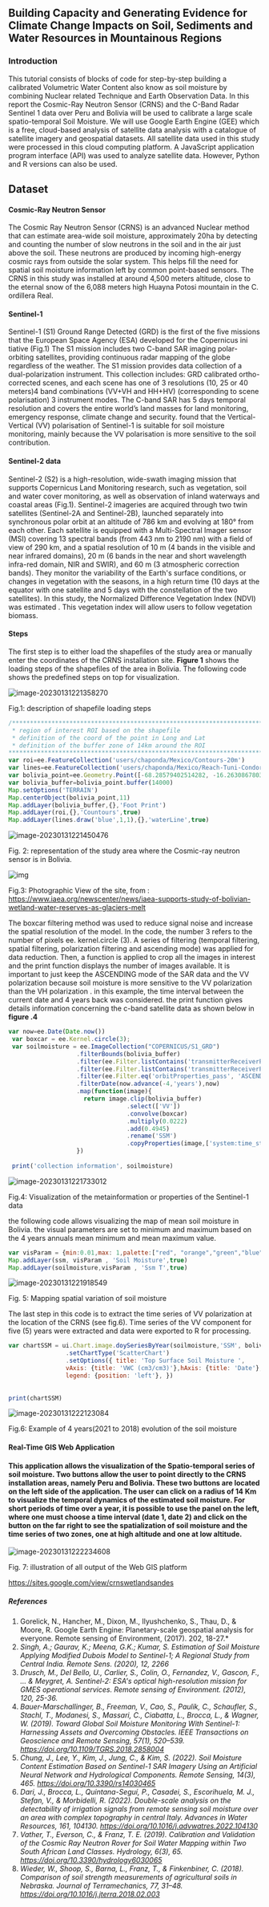 

## Building Capacity and Generating Evidence for Climate Change Impacts on Soil, Sediments and Water Resources in Mountainous Regions

### Introduction 

This tutorial consists of blocks of code for step-by-step building  a calibrated Volumetric Water Content also know as soil moisture  by combining Nuclear related Technique and Earth Observation Data. In this report the Cosmic-Ray Neutron Sensor (CRNS) and the C-Band Radar Sentinel 1 data over Peru and Bolivia will be used to calibrate a large scale spatio-temporal Soil Moisture.  We will use Google Earth Engine (GEE) which is a free, cloud-based analysis of satellite data analysis with a catalogue of satellite imagery and geospatial datasets. All satellite data used in this study were processed in this cloud computing platform. A JavaScript application program interface (API) was used to analyze satellite data. However, Python and R versions can also be used. 

## Dataset

#### **Cosmic-Ray Neutron Sensor**

The Cosmic Ray Neutron Sensor (CRNS)  is an advanced Nuclear method that can estimate area-wide soil moisture, approximately 20ha by detecting  and counting  the number of slow neutrons in the soil and in the air just above the soil. These  neutrons are produced by incoming high-energy cosmic rays  from outside the solar system. This helps fill the need for spatial soil moisture information left by common point-based sensors. The  CRNS in this study  was installed at around 4,500 meters altitude, close to the eternal snow of the 6,088 meters high Huayna Potosi mountain in the C. ordillera Real. 

#### **Sentinel-1** 

Sentinel-1 (S1) Ground Range Detected (GRD) is the first of the five missions that the European Space Agency (ESA) developed for the Copernicus ini tiative  (Fig.1) The S1 mission includes two C-band SAR imaging polar-orbiting satellites, providing continuous radar mapping of the globe regardless of the weather. The S1 mission provides data collection of a dual-polarization instrument. This collection includes: GRD calibrated ortho-corrected scenes, and each scene has one of 3 resolutions (10, 25 or 40 meters)4 band combinations (VV+VH and HH+HV) (corresponding to scene polarisation)  3 instrument modes.  The C-band SAR has 5 days temporal resolution and covers the entire world’s land masses for land monitoring, emergency response, climate change and security.  found that the Vertical-Vertical (VV) polarisation of Sentinel-1 is suitable for soil moisture monitoring, mainly because the VV polarisation is more sensitive to the soil contribution. 

#### **Sentinel-2 data** 

Sentinel-2 (S2) is a high-resolution, wide-swath imaging mission that supports Copernicus Land Monitoring research, such as vegetation, soil and water cover monitoring, as well as observation of inland waterways and coastal areas (Fig.1). Sentinel-2 imageries are acquired through two twin satellites (Sentinel-2A and Sentinel-2B), launched separately into synchronous polar orbit at an altitude of 786 km and evolving at 180° from each other. Each satellite is equipped with a Multi-Spectral Imager sensor (MSI) covering 13 spectral bands (from 443 nm to 2190 nm) with a field of view of 290 km, and a spatial resolution of 10 m (4 bands in the visible and near infrared domains), 20 m (6 bands in the near and short wavelength infra-red domain, NIR and SWIR), and 60 m (3 atmospheric correction bands). They monitor the variability of the Earth's surface conditions, or changes in vegetation with the seasons, in a high return time (10 days at the equator with one satellite and 5 days with the constellation of the two satellites). In this study, the Normalized Difference Vegetation  Index (NDVI) was estimated . This vegetation index will allow users to follow vegetation biomass.

#### Steps  

The first step is to either load the shapefiles of the study area or manually enter the coordinates of the CRNS installation site. **Figure 1** shows the loading steps of the shapefiles of the area in Bolivia. The following code shows the predefined steps on top for visualization. 

![image-20230131221358270](C:/Users/ceraas/AppData/Roaming/Typora/typora-user-images/image-20230131221358270.png)

Fig.1: description of shapefile loading steps

````javascript
/***********************************************************************************************************
 * region of interest ROI based on the shapefile 
 * definition of the coord of the point in Long and Lat
 * definition of the buffer zone of 14km around the ROI
***********************************************************************************************************/ 
var roi=ee.FeatureCollection('users/chaponda/Mexico/Contours-20m')
var lines=ee.FeatureCollection('users/chaponda/Mexico/Reach-Tuni-Condoriri-HuaynaPotosi')
var bolivia_point=ee.Geometry.Point([-68.28579402514282, -16.26308678038219])
var bolivia_buffer=bolivia_point.buffer(14000)
Map.setOptions('TERRAIN')
Map.centerObject(bolivia_point,11)
Map.addLayer(bolivia_buffer,{},'Foot Print')
Map.addLayer(roi,{},'Countours',true)
Map.addLayer(lines.draw('blue',1,1),{},'waterLine',true)

````



![image-20230131221450476](C:/Users/ceraas/AppData/Roaming/Typora/typora-user-images/image-20230131221450476.png)

Fig. 2: representation of the study area where the Cosmic-ray neutron sensor is in Bolivia.

![img](https://www.iaea.org/sites/default/files/styles/full_page_width_landscape_16_9/public/huayna-potosi-mountain-1140x640.jpg?itok=PVCcAVOU)

Fig.3: Photographic View of the site, from : https://www.iaea.org/newscenter/news/iaea-supports-study-of-bolivian-wetland-water-reserves-as-glaciers-melt

The boxcar filtering method was used to reduce signal noise and increase the spatial resolution of the model. In the code, the number 3 refers to the number of pixels ee. kernel.circle (3). A series of filtering (temporal filtering, spatial filtering, polarization filtering and ascending mode) was applied for data reduction. Then, a function is applied to crop all the images in interest and the print function displays the number of images available. It is important to just keep the ASCENDING mode of the SAR data and the VV polarization because soil moisture is more sensitive to the VV polarization than the VH polarization . in this example, the time interval between the current date and 4 years back was considered. the print function gives details information concerning the c-band satellite data as shown below in **figure .4** 

````javascript
var now=ee.Date(Date.now())
 var boxcar = ee.Kernel.circle(3);
 var soilmoisture = ee.ImageCollection("COPERNICUS/S1_GRD")
                   .filterBounds(bolivia_buffer)
                   .filter(ee.Filter.listContains('transmitterReceiverPolarisation', 'VV'))
                   .filter(ee.Filter.listContains('transmitterReceiverPolarisation', 'VH'))
                   .filter(ee.Filter.eq('orbitProperties_pass', 'ASCENDING'))
                   .filterDate(now.advance(-4,'years'),now)
                   .map(function(image){
                     return image.clip(bolivia_buffer)
                                 .select(['VV'])
                                 .convolve(boxcar)
                                 .multiply(0.0222)
                                 .add(0.4945)
                                 .rename('SSM')
                                 .copyProperties(image,['system:time_start'])
                   })
 
 print('collection information', soilmoisture)

````

![image-20230131221733012](C:/Users/ceraas/AppData/Roaming/Typora/typora-user-images/image-20230131221733012.png)

Fig.4: Visualization of the metainformation or properties of the Sentinel-1 data

the following code allows visualizing the map of mean soil moisture in Bolivia. the visual parameters are set to minimum and maximum based on the 4 years annuals mean minimum and mean maximum value. 

````javascript
var visParam = {min:0.01,max: 1,palette:["red", "orange","green","blue"]}  
Map.addLayer(ssm, visParam , 'Soil Moisture',true) 
Map.addLayer(soilmoisture,visParam , 'Ssm T',true)

````

![image-20230131221918549](C:/Users/ceraas/AppData/Roaming/Typora/typora-user-images/image-20230131221918549.png)

Fig. 5: Mapping spatial variation of soil moisture 

The last step in this code is to extract the time series of VV polarization at the location of the CRNS (see fig.6). Time series of the VV component for five (5) years were extracted and data were exported to R for processing. 

````javascript
var chartSSM = ui.Chart.image.doySeriesByYear(soilmoisture,'SSM', bolivia_point.buffer(300), ee.Reducer.mean(), 10) 
                .setChartType('ScatterChart') 
                .setOptions({ title: 'Top Surface Soil Moisture ', 
                vAxis: {title: 'VWC (cm3/cm3)'},hAxis: {title: 'Date'}, 
                legend: {position: 'left'}, }) 
                 
                 
print(chartSSM)
````

![image-20230131222123084](C:/Users/ceraas/AppData/Roaming/Typora/typora-user-images/image-20230131222123084.png)

Fig.6: Example of 4 years(2021 to 2018) evolution of the soil moisture

#### Real-Time GIS Web Application

#### This application allows the visualization of the Spatio-temporal series of soil moisture. Two buttons allow the user to point directly to the CRNS installation areas, namely Peru and Bolivia. These two buttons are located on the left side of the application. The user can click on a radius of 14 Km to visualize the temporal dynamics of the estimated soil moisture. For short periods of time over a year, it is possible to use the panel on the left, where one must choose a time interval (date 1, date 2) and click on the button on the far right to see the spatialization of soil moisture and the time series of two zones, one at high altitude and one at low altitude.

![image-20230131222234608](C:/Users/ceraas/AppData/Roaming/Typora/typora-user-images/image-20230131222234608.png)

Fig. 7: illustration of all output of the Web GIS platform

https://sites.google.com/view/crnswetlandsandes

##### References

1. Gorelick, N., Hancher, M., Dixon, M., Ilyushchenko, S., Thau, D., & Moore, R. Google Earth Engine: Planetary-scale geospatial analysis for everyone. Remote sensing of Environment, (2017). 202, 18-27.*
2. *Singh, A.; Gaurav, K.; Meena, G.K.; Kumar, S. Estimation of Soil Moisture Applying Modified Dubois Model to Sentinel-1; A Regional Study from Central India. Remote Sens. (2020), 12, 2266*
3. *Drusch, M., Del Bello, U., Carlier, S., Colin, O., Fernandez, V., Gascon, F., ... & Meygret, A. Sentinel-2: ESA's optical high-resolution mission for GMES operational services. Remote sensing of Environment. (2012), 120, 25-36.*
4. *Bauer-Marschallinger, B., Freeman, V., Cao, S., Paulik, C., Schaufler, S., Stachl, T., Modanesi, S., Massari, C., Ciabatta, L., Brocca, L., & Wagner, W. (2019). Toward Global Soil Moisture Monitoring With Sentinel-1: Harnessing Assets and Overcoming Obstacles. IEEE Transactions on Geoscience and Remote Sensing, 57(1), 520–539. https://doi.org/10.1109/TGRS.2018.2858004*
5. *Chung, J., Lee, Y., Kim, J., Jung, C., & Kim, S. (2022). Soil Moisture Content Estimation Based on Sentinel-1 SAR Imagery Using an Artificial Neural Network and Hydrological Components. Remote Sensing, 14(3), 465. https://doi.org/10.3390/rs14030465*
6. *Dari, J., Brocca, L., Quintana-Seguí, P., Casadei, S., Escorihuela, M. J., Stefan, V., & Morbidelli, R. (2022). Double-scale analysis on the detectability of irrigation signals from remote sensing soil moisture over an area with complex topography in central Italy. Advances in Water Resources, 161, 104130. https://doi.org/10.1016/j.advwatres.2022.104130*
7. *Vather, T., Everson, C., & Franz, T. E. (2019). Calibration and Validation of the Cosmic Ray Neutron Rover for Soil Water Mapping within Two South African Land Classes. Hydrology, 6(3), 65. https://doi.org/10.3390/hydrology6030065*
8. *Wieder, W., Shoop, S., Barna, L., Franz, T., & Finkenbiner, C. (2018). Comparison of soil strength measurements of agricultural soils in Nebraska. Journal of Terramechanics, 77, 31–48. https://doi.org/10.1016/j.jterra.2018.02.003*


